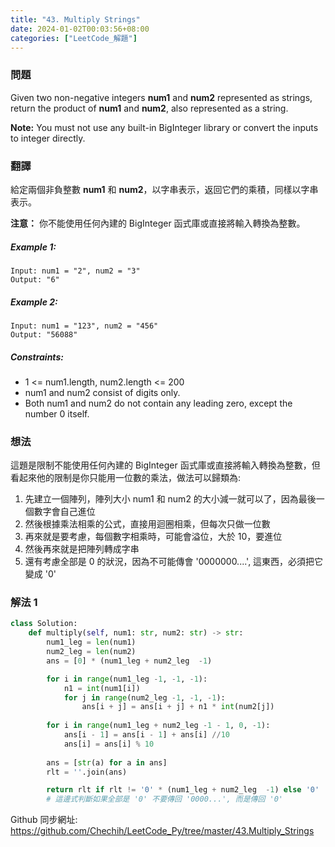 ```yaml
---
title: "43. Multiply Strings"
date: 2024-01-02T00:03:56+08:00
categories: ["LeetCode_解題"]
---
```

### 問題
Given two non-negative integers **num1** and **num2** represented as strings, return the product of **num1** and **num2**, also represented as a string.

**Note:** You must not use any built-in BigInteger library or convert the inputs to integer directly.

### 翻譯
給定兩個非負整數 **num1** 和 **num2**，以字串表示，返回它們的乘積，同樣以字串表示。

**注意：** 你不能使用任何內建的 BigInteger 函式庫或直接將輸入轉換為整數。

##### Example 1:
    Input: num1 = "2", num2 = "3"
    Output: "6"

##### Example 2:
    Input: num1 = "123", num2 = "456"
    Output: "56088"

##### Constraints:
- 1 <= num1.length, num2.length <= 200
- num1 and num2 consist of digits only.
- Both num1 and num2 do not contain any leading zero, except the number 0 itself.

### 想法
這題是限制不能使用任何內建的 BigInteger 函式庫或直接將輸入轉換為整數，但看起來他的限制是你只能用一位數的乘法，做法可以歸類為:
1. 先建立一個陣列，陣列大小 num1 和 num2 的大小減一就可以了，因為最後一個數字會自己進位
2. 然後根據乘法相乘的公式，直接用迴圈相乘，但每次只做一位數
3. 再來就是要考慮，每個數字相乘時，可能會溢位，大於 10，要進位
4. 然後再來就是把陣列轉成字串
5. 還有考慮全部是 0 的狀況，因為不可能傳會 '0000000....', 這東西，必須把它變成 '0'
### 解法 1
```python
class Solution:
    def multiply(self, num1: str, num2: str) -> str:
        num1_leg = len(num1)
        num2_leg = len(num2)
        ans = [0] * (num1_leg + num2_leg  -1)

        for i in range(num1_leg -1, -1, -1):
            n1 = int(num1[i])
            for j in range(num2_leg -1, -1, -1):
                ans[i + j] = ans[i + j] + n1 * int(num2[j])
        
        for i in range(num1_leg + num2_leg -1 - 1, 0, -1):
            ans[i - 1] = ans[i - 1] + ans[i] //10
            ans[i] = ans[i] % 10
        
        ans = [str(a) for a in ans]
        rlt = ''.join(ans)

        return rlt if rlt != '0' * (num1_leg + num2_leg  -1) else '0'
        # 這邊式判斷如果全部是 '0' 不要傳回 '0000...', 而是傳回 '0'
```

Github 同步網址:  
https://github.com/Chechih/LeetCode_Py/tree/master/43.Multiply_Strings